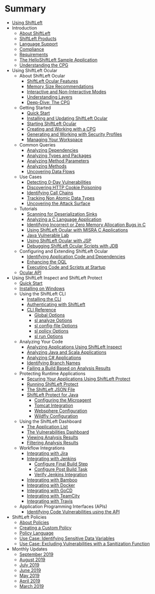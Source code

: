 # Summary

* [Using ShiftLeft](README.md)
* Introduction
  * [About ShiftLeft](introduction/about.md)
  * [ShiftLeft Products](introduction/products.md)
  * [Language Support](introduction/language-support.md)
  * [Compliance](introduction/compliance.md)
  * [Requirements](introduction/requirements.md)
  * [The HelloShiftLeft Sample Application](introduction/helloshiftleft.md)
  * [Understanding the CPG](introduction/understanding-cpg.md)
* Using ShiftLeft Ocular
  * About ShiftLeft Ocular
    * [ShiftLeft Ocular Features](using-ocular/about/ocular-features.md)
    * [Memory Size Recommendations](using-ocular/about/ocular-memory-size.md)
    * [Interactive and Non-Interactive Modes](using-ocular/about/modes.md)
    * [Understanding Layers](using-ocular/about/layers.md)
    * [Deep-Dive: The CPG](using-ocular/about/cpg-deep-dive.md)
  * Getting Started
    * [Quick Start](using-ocular/getting-started/ocular-quick-start.md)
    * [Installing and Updating ShiftLeft Ocular](using-ocular/getting-started/installation.md)
    * [Starting ShiftLeft Ocular](using-ocular/getting-started/starting.md)
    * [Creating and Working with a CPG](using-ocular/getting-started/create-cpg.md)
    * [Generating and Working with Security Profiles](using-ocular/getting-started/generate-sp.md)
    * [Managing Your Workspace](using-ocular/getting-started/manage-workspace.md)
  * Common Queries
    * [Analyzing Dependencies](using-ocular/common-queries/dependency-analysis.md)
    * [Analyzing Types and Packages](using-ocular/common-queries/types-packages-analysis.md)
    * [Analyzing Method Parameters](using-ocular/common-queries/parameters-analyze.md)
    * [Analyzing Methods](using-ocular/common-queries/methods-analyze.md)
    * [Uncovering Data Flows](using-ocular/common-queries/data-flows.md)
  * Use Cases
    * [Detecting 0-Day Vulnerabilities](using-ocular/use-cases/detect-0-day.md)
    * [Discovering HTTP Cookie Poisoning](using-ocular/use-cases/http-cookie-poisoning.md)
    * [Identifying Call Chains](using-ocular/use-cases/call-chains.md)
    * [Tracking Non Atomic Data Types](using-ocular/use-cases/tracking-non-atomic.md)
    * [Uncovering the Attack Surface](using-ocular/use-cases/attack-surface.md)
  * Tutorials
    * [Scanning for Deserialization Sinks](using-ocular/tutorials/deserialization.md)
    * [Analyzing a C Language Application](using-ocular/tutorials/c-language.md)
    * [Identifying Incorrect or Zero Memory Allocation Bugs in C](using-ocular/tutorials/c-allocation-bugs.md)
    * [Using ShiftLeft Ocular with MISRA C Applications](using-ocular/tutorials/misra-c.md)
    * [Java Vulnerable Lab](using-ocular/tutorials/java-vuln.md)
    * [Using ShiftLeft Ocular with JSP](using-ocular/tutorials/jsp.md)
    * [Debugging ShiftLeft Ocular Scripts with JDB](using-ocular/tutorials/debug-with-jdb.md)
  * Configuring and Extending ShiftLeft Ocular
    * [Identifying Application Code and Dependencies](using-ocular/configure-extend/identify-code-dependencies.md)
    * [Enhancing the OQL](using-ocular/configure-extend/enhance-oql.md)
    * [Executing Code and Scripts at Startup](using-ocular/configure-extend/execute-code.md)
  * [Ocular API](https://ocular.shiftleft.io/api/)
* Using ShiftLeft Inspect and ShiftLeft Protect
  * [Quick Start](using-inspect-protect/inspect-protect-quick-start.md)
  * [Installing on Windows](using-inspect-protect/windows-installer.md)
  * Using the ShiftLeft CLI
    * [Installing the CLI](using-inspect-protect/using-cli/install-cli.md)
    * [Authenticating with ShiftLeft](using-inspect-protect/using-cli/authenticating.md)
    * [CLI Reference](using-inspect-protect/using-cli/cli-reference.md)
      * [Global Options](using-inspect-protect/using-cli/options/global-options.md)
      * [sl analyze Options](using-inspect-protect/using-cli/options/analyze-options.md)
      * [sl config-file Options](using-inspect-protect/using-cli/options/config-file-options.md)
      * [sl policy Options](using-inspect-protect/using-cli/options/policy-options.md)
      * [sl run Options](using-inspect-protect/using-cli/options/run-options.md)
  * Analyzing Your Code
    * [Analyzing Applications Using ShiftLeft Inspect](using-inspect-protect/inspect/analyzing-applications.md)
    * [Analyzing Java and Scala Applications](using-inspect-protect/inspect/analyze-java.md)
    * [Analyzing C# Applications](using-inspect-protect/inspect/analyze-csharp.md)
    * [Identifying Branch Names](using-inspect-protect/inspect/identify-branches.md)
    * [Failing a Build Based on Analysis Results](using-inspect-protect/inspect/fail-build.md)
  * Protecting Runtime Applications
    * [Securing Your Applications Using ShiftLeft Protect](using-inspect-protect/protect/securing-applications.md)
    * [Running ShiftLeft Protect](using-inspect-protect/protect/run-protect.md)
    * [The ShiftLeft JSON File](using-inspect-protect/protect/json-file.md)
    * [ShiftLeft Protect for Java](using-inspect-protect/protect/protect-java/jvm-based-environments.md)
      * [Configuring the Microagent](using-inspect-protect/protect/protect-java/configuring-the-microagent.md)
      * [Tomcat Integration](using-inspect-protect/protect/protect-java/tomcat-integration.md)
      * [Websphere Configuration](using-inspect-protect/protect/protect-java/websphere-configuration.md)
      * [Wildfly Configuration](using-inspect-protect/protect/protect-java/wildfly-configuration.md)
  * Using the ShiftLeft Dashboard
    * [The Application List](using-inspect-protect/using-dashboard/app-list.md)
    * [The Vulnerabilities Dashboard](using-inspect-protect/using-dashboard/vulnerability-dashboard.md)
    * [Viewing Analysis Results](using-inspect-protect/using-dashboard/view-results.md)
    * [Filtering Analysis Results](using-inspect-protect/using-dashboard/filter-results.md)
  * Workflow Integrations
    * [Integrating with Jira](using-inspect-protect/integrating-with-shiftleft/jira-integration.md)
    * [Integrating with Jenkins](using-inspect-protect/integrating-with-shiftleft/integrating-jenkins-builds/integrating-jenkins-builds.md)
      * [Configure Final Build Step](using-inspect-protect/integrating-with-shiftleft/integrating-jenkins-builds/configure-final-build-step.md)
      * [Configure Post Build Task](using-inspect-protect/integrating-with-shiftleft/integrating-jenkins-builds/configure-post-build-task.md)
      * [Verify Jenkins Integration](using-inspect-protect/integrating-with-shiftleft/integrating-jenkins-builds/verify-jenkins-integration.md)
    * [Integrating with Bamboo](using-inspect-protect/integrating-with-shiftleft/integrating-bamboo-builds.md)
    * [Integrating with Docker](using-inspect-protect/integrating-with-shiftleft/integrating-docker.md)
    * [Integrating with GoCD](using-inspect-protect/integrating-with-shiftleft/integrating-gocd-builds.md)
    * [Integrating with TeamCity](using-inspect-protect/integrating-with-shiftleft/integrating-teamcity-builds.md)
    * [Integrating with Travis](using-inspect-protect/integrating-with-shiftleft/integrating-travis-builds.md)
  * Application Programming Interfaces (APIs)
    * [Identifying Code Vulnerabilities using the API](using-inspect-protect/api/vulnerabilities_api.md)
* ShiftLeft Policies
  * [About Policies](policies/about-policy.md)
  * [Creating a Custom Policy](policies/custom-policy.md)
  * [Policy Language](policies/policy-language.md)
  * [Use Case: Identifying Sensitive Data Variables](policies/policy-sensitive-data.md)
  * [Use Case: Excluding Vulnerabilities with a Sanitization Function](policies/policy-sanitization-function.md)
* Monthly Updates
  * [September 2019](release-notes/september-2019.md)
  * [August 2019](release-notes/august-2019.md)
  * [July 2019](release-notes/july-2019.md)
  * [June 2019](release-notes/june-2019.md)
  * [May 2019](release-notes/may-2019.md)
  * [April 2019](release-notes/april-2019.md)
  * [March 2019](release-notes/march-2019.md)
